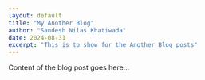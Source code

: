 ```yaml
---
layout: default
title: "My Another Blog"
author: "Sandesh Nilas Khatiwada"
date: 2024-08-31
excerpt: "This is to show for the Another Blog posts"
---
```


Content of the blog post goes here...

